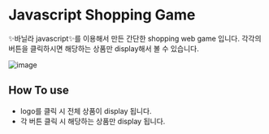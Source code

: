# Javascript Shopping Game

✨바닐라 javascript✨를 이용해서 만든 간단한 shopping web game 입니다.
각각의 버튼을 클릭하시면 해당하는 상품만 display해서 볼 수 있습니다.

![image](https://user-images.githubusercontent.com/44644821/110059540-c1d67580-7da7-11eb-9583-bea3abb4a18d.png)

## How To use

- logo를 클릭 시 전체 상품이 display 됩니다.
- 각 버튼 클릭 시 해당하는 상품만 display 됩니다.




